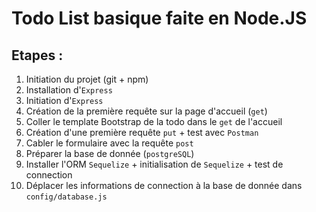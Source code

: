 # Todo List basique faite en Node.JS

## Etapes :

1. Initiation du projet (git + npm)
2. Installation d'`Express`
3. Initiation d'`Express`
4. Création de la première requête sur la page d'accueil (`get`)
5. Coller le template Bootstrap de la todo dans le `get` de l'accueil
6. Création d'une première requête `put` + test avec `Postman`
7. Cabler le formulaire avec la requête `post`
8. Préparer la base de donnée (`postgreSQL`)
9. Installer l'ORM `Sequelize` + initialisation de `Sequelize` + test de connection
10. Déplacer les informations de connection à la base de donnée dans `config/database.js`

